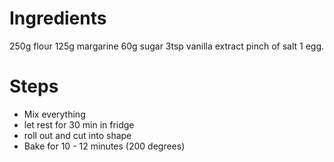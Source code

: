 <!-- mode: markdown -->
# Ingredients
250g flour
125g margarine
60g sugar
3tsp vanilla extract
pinch of salt
1 egg.

# Steps
- Mix everything
- let rest for 30 min in fridge
- roll out and cut into shape
- Bake for 10 - 12 minutes (200 degrees)
